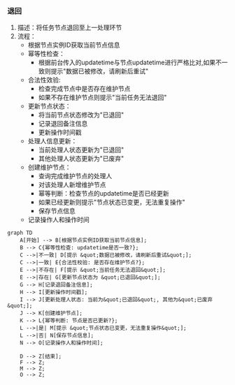 ### 退回
1. 描述：将任务节点退回至上一处理环节
2. 流程：
   - 根据节点实例ID获取当前节点信息
   - 幂等性检查：
     * 根据前台传入的updatetime与节点updatetime进行严格比对,如果不一致则提示"数据已被修改，请刷新后重试"
   - 合法性效验:
     * 检查完成节点中是否存在维护节点
     * 如果不存在维护节点则提示"当前任务无法退回"
   - 更新节点状态：
     * 将当前节点状态修改为"已退回"
     * 记录退回备注信息
     * 更新操作时间戳
   - 处理人信息更新：
     * 当前处理人状态更新为"已退回"
     * 其他处理人状态更新为"已废弃"
   - 创建维护节点：
     * 查询完成维护节点的处理人
     * 对该处理人新增维护节点
     * 幂等判断：检查节点的updatetime是否已经更新
     * 如果已经更新则提示"节点状态已变更，无法重复操作"
     * 保存节点信息
   - 记录操作人和操作时间

```mermaid
graph TD
    A[开始] --> B[根据节点实例ID获取当前节点信息];
    B --> C{幂等性检查: updatetime是否一致?};
    C -->|不一致| D[提示 &quot;数据已被修改，请刷新后重试&quot;];
    C -->|一致| E{合法性校验: 是否存在维护节点?};
    E -->|不存在| F[提示 &quot;当前任务无法退回&quot;];
    E -->|存在| G[更新节点状态为 &quot;已退回&quot;];
    G --> H[记录退回备注信息];
    H --> I[更新操作时间戳];
    I --> J[更新处理人状态: 当前为&quot;已退回&quot;, 其他为&quot;已废弃&quot;];
    J --> K[创建维护节点];
    K --> L{幂等判断: 节点是否已更新?};
    L -->|是| M[提示 &quot;节点状态已变更，无法重复操作&quot;];
    L -->|否| N[保存节点信息];
    N --> O[记录操作人和操作时间];

    D --> Z[结束];
    F --> Z;
    M --> Z;
    O --> Z;
```

